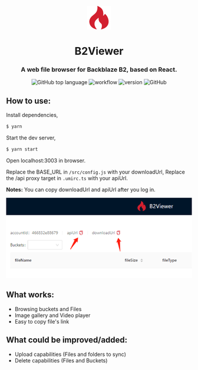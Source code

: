 <p align="center"><img alt="logo" src="./src/logo.png"></p>
<h1 align="center">B2Viewer</h1>
<h3 align="center">A web file browser for Backblaze B2, based on React.</h3>
<p align="center">
<img alt="GitHub top language" src="https://img.shields.io/github/languages/top/Shen-Yu/b2-viewer">
<img alt="workflow" src="https://img.shields.io/github/workflow/status/Shen-Yu/b2-viewer/b2viewer"/>
<img alt="version" src="https://img.shields.io/github/package-json/v/Shen-Yu/b2-viewer">
<img alt="GitHub" src="https://img.shields.io/github/license/Shen-Yu/b2-viewer">
</p>

## How to use:

Install dependencies,

```bash
$ yarn
```

Start the dev server,

```bash
$ yarn start
```

Open localhost:3003 in browser.

Replace the BASE_URL in `/src/config.js` with your downloadUrl, Replace the /api proxy target in `.umirc.ts` with your apiUrl. 

**Notes:** 
You can copy downloadUrl and apiUrl after you log in.

![copy](./screenshots/1.png)

## What works:

- Browsing buckets and Files
- Image gallery and Video player
- Easy to copy file's link

## What could be improved/added:

- Upload capabilities (Files and folders to sync)
- Delete capabilities (Files and Buckets)